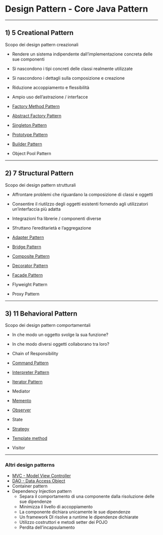 # Design Pattern - Core Java Pattern

---

## 1) 5 Creational Pattern

Scopo dei design pattern creazionali
* Rendere un sistema indipendente
dall’implementazione concreta delle sue componenti
* Si nascondono i tipi concreti delle classi realmente
utilizzate
* Si nascondono i dettagli sulla composizione e creazione
* Riduzione accoppiamento e flessibilità
* Ampio uso dell’astrazione / interfacce

* [Factory Method Pattern](https://github.com/maboglia/CorsoJava/blob/master/appunti/035_factory_pattern.md)
* [Abstract Factory Pattern](https://it.wikipedia.org/wiki/Abstract_factory)
* [Singleton Pattern](https://github.com/maboglia/CorsoJava/blob/master/appunti/033_singleton_pattern.md)
* [Prototype Pattern](https://it.wikipedia.org/wiki/Prototype_pattern)
* [Builder Pattern](https://it.wikipedia.org/wiki/Builder)
* Object Pool Pattern

---

## 2) 7 Structural Pattern

Scopo dei design pattern strutturali
* Affrontare problemi che riguardano la composizione
di classi e oggetti
* Consentire il riutilzzo degli oggetti esistenti fornendo
agli utilizzatori un’interfaccia più adatta
* Integrazioni fra librerie / componenti diverse
* Sfruttano l’ereditarietà e l’aggregazione

* [Adapter Pattern](https://it.wikipedia.org/wiki/Adapter_pattern)
* [Bridge Pattern](https://it.wikipedia.org/wiki/Bridge_pattern)
* [Composite Pattern](https://it.wikipedia.org/wiki/Composite)
* [Decorator Pattern](https://github.com/maboglia/CorsoJava/blob/master/appunti/034_decorator_pattern.md)
* [Facade Pattern](https://it.wikipedia.org/wiki/Fa%C3%A7ade_pattern)
* Flyweight Pattern
* Proxy Pattern

---

## 3) 11 Behavioral Pattern

Scopo dei design pattern comportamentali
* In che modo un oggetto svolge la sua funzione?
* In che modo diversi oggetti collaborano tra loro?

* Chain of Responsibility
* [Command Pattern](https://it.wikipedia.org/wiki/Command_pattern)
* [Interpreter Pattern](https://it.wikipedia.org/wiki/Interpreter_pattern)
* [Iterator Pattern](https://it.wikipedia.org/wiki/Iterator_pattern)
* Mediator
* [Memento](https://it.wikipedia.org/wiki/Memento_pattern)
* [Observer](https://it.wikipedia.org/wiki/Observer_pattern)
* State
* [Strategy](https://it.wikipedia.org/wiki/Strategy_pattern)
* [Template method](https://it.wikipedia.org/wiki/Template_method)
* Visitor
---

### Altri design patterns

* [MVC - Model View Controller](https://it.wikipedia.org/wiki/Model-view-controller)
* [DAO - Data Access Object](https://github.com/maboglia/CorsoJava/blob/master/appunti/036_dao_pattern.md)
* Container pattern
* Dependency Injection pattern
  * Separa il comportamento di una componente dalla risoluzione delle sue   dipendenze
  * Minimizza il livello di accoppiamento
  * La componente dichiara unicamente le sue dipendenze
  * Un framework DI risolve a runtime le dipendenze dichiarate
  * Utilizzo costruttori e metodi setter dei POJO
  * Perdita dell’incapsulamento
